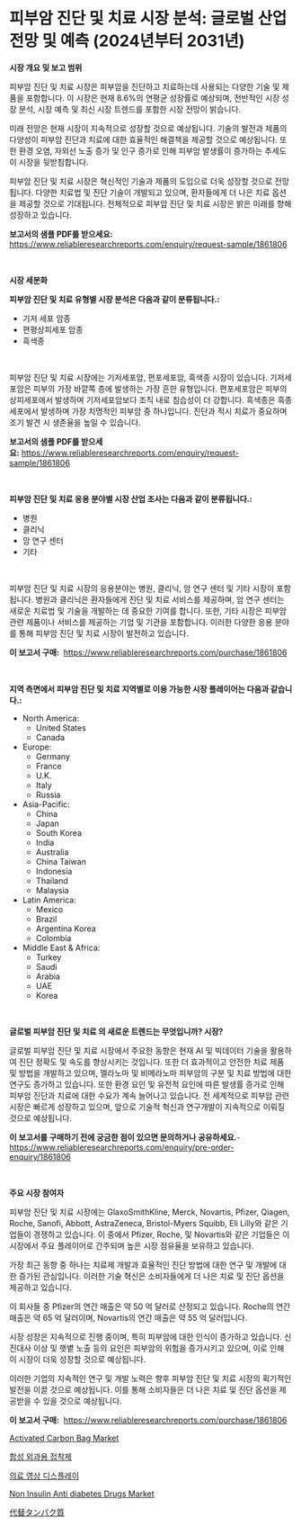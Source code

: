 <p><h1>피부암 진단 및 치료 시장 분석: 글로벌 산업 전망 및 예측 (2024년부터 2031년)</h1></p><p><strong>시장 개요 및 보고 범위</strong></p>
<p><p>피부암 진단 및 치료 시장은 피부암을 진단하고 치료하는데 사용되는 다양한 기술 및 제품을 포함합니다. 이 시장은 현재 8.6%의 연평균 성장률로 예상되며, 전반적인 시장 성장 분석, 시장 예측 및 최신 시장 트렌드를 포함한 시장 전망이 밝습니다.</p><p>미래 전망은 현재 시장이 지속적으로 성장할 것으로 예상됩니다. 기술의 발전과 제품의 다양성이 피부암 진단과 치료에 대한 효율적인 해결책을 제공할 것으로 예상됩니다. 또한 환경 오염, 자외선 노출 증가 및 인구 증가로 인해 피부암 발생률이 증가하는 추세도 이 시장을 뒷받침합니다.</p><p>피부암 진단 및 치료 시장은 혁신적인 기술과 제품의 도입으로 더욱 성장할 것으로 전망됩니다. 다양한 치료법 및 진단 기술이 개발되고 있으며, 환자들에게 더 나은 치료 옵션을 제공할 것으로 기대됩니다. 전체적으로 피부암 진단 및 치료 시장은 밝은 미래를 향해 성장하고 있습니다.</p></p>
<p><strong>보고서의 샘플 PDF를 받으세요:</strong> <a href="https://www.reliableresearchreports.com/enquiry/request-sample/1861806">https://www.reliableresearchreports.com/enquiry/request-sample/1861806</a></p>
<p>&nbsp;</p>
<p><strong>시장 세분화</strong></p>
<p><strong>피부암 진단 및 치료 유형별 시장 분석은 다음과 같이 분류됩니다.:</strong></p>
<p><ul><li>기저 세포 암종</li><li>편평상피세포 암종</li><li>흑색종</li></ul></p>
<p>&nbsp;</p>
<p><p>피부암 진단 및 치료 시장에는 기저세포암, 편포세포암, 흑색종 시장이 있습니다. 기저세포암은 피부의 가장 바깥쪽 층에 발생하는 가장 흔한 유형입니다. 편포세포암은 피부의 상피세포에서 발생하며 기저세포암보다 조직 내로 침습성이 더 강합니다. 흑색종은 흑종세포에서 발생하며 가장 치명적인 피부암 중 하나입니다. 진단과 적시 치료가 중요하며 조기 발견 시 생존율을 높일 수 있습니다.</p></p>
<p><strong>보고서의 샘플 PDF를 받으세요:</strong>&nbsp;<a href="https://www.reliableresearchreports.com/enquiry/request-sample/1861806">https://www.reliableresearchreports.com/enquiry/request-sample/1861806</a></p>
<p>&nbsp;</p>
<p><strong> 피부암 진단 및 치료 응용 분야별 시장 산업 조사는 다음과 같이 분류됩니다.:</strong></p>
<p><ul><li>병원</li><li>클리닉</li><li>암 연구 센터</li><li>기타</li></ul></p>
<p>&nbsp;</p>
<p><p>피부암 진단 및 치료 시장의 응용분야는 병원, 클리닉, 암 연구 센터 및 기타 시장이 포함됩니다. 병원과 클리닉은 환자들에게 진단 및 치료 서비스를 제공하며, 암 연구 센터는 새로운 치료법 및 기술을 개발하는 데 중요한 기여를 합니다. 또한, 기타 시장은 피부암 관련 제품이나 서비스를 제공하는 기업 및 기관을 포함합니다. 이러한 다양한 응용 분야를 통해 피부암 진단 및 치료 시장이 발전하고 있습니다.</p></p>
<p><strong>이 보고서 구매:</strong>&nbsp; <a href="https://www.reliableresearchreports.com/purchase/1861806">https://www.reliableresearchreports.com/purchase/1861806</a></p>
<p>&nbsp;</p>
<p><strong>지역 측면에서 피부암 진단 및 치료 지역별로 이용 가능한 시장 플레이어는 다음과 같습니다.:</strong></p>
<p><ul>
    <li>
        North America:
        <ul>
            <li>United States</li>
            <li>Canada</li>
        </ul>
    </li>
    <li>
        Europe:
        <ul>
            <li>Germany</li>
            <li>France</li>
            <li>U.K.</li>
            <li>Italy</li>
            <li>Russia</li>
        </ul>
    </li>
    <li>
        Asia-Pacific:
        <ul>
            <li>China</li>
            <li>Japan</li>
            <li>South Korea</li>
            <li>India</li>
            <li>Australia</li>
            <li>China Taiwan</li>
            <li>Indonesia</li>
            <li>Thailand</li>
            <li>Malaysia</li>
        </ul>
    </li>
    <li>
        Latin America:
        <ul>
            <li>Mexico</li>
            <li>Brazil</li>
            <li>Argentina Korea</li>
            <li>Colombia</li>
        </ul>
    </li>
    <li>
        Middle East & Africa:
        <ul>
            <li>Turkey</li>
            <li>Saudi</li>
            <li>Arabia</li>
            <li>UAE</li>
            <li>Korea</li>
        </ul>
    </li>
    </ul></p>
<p>&nbsp;</p>
<p><strong>글로벌 피부암 진단 및 치료 의 새로운 트렌드는 무엇입니까? 시장?</strong></p>
<p><p>글로벌 피부암 진단 및 치료 시장에서 주요한 동향은 현재 AI 및 빅데이터 기술을 활용하여 진단 정확도 및 속도를 향상시키는 것입니다. 또한 더 효과적이고 안전한 치료 제품 및 방법을 개발하고 있으며, 멜라노마 및 비메라노마 피부암의 구분 및 치료 방법에 대한 연구도 증가하고 있습니다. 또한 환경 요인 및 유전적 요인에 따른 발생률 증가로 인해 피부암 진단과 치료에 대한 수요가 계속 늘어나고 있습니다. 전 세계적으로 피부암 관련 시장은 빠르게 성장하고 있으며, 앞으로 기술적 혁신과 연구개발이 지속적으로 이뤄질 것으로 예상됩니다.</p></p>
<p><strong>이 보고서를 구매하기 전에 궁금한 점이 있으면 문의하거나 공유하세요.</strong>- <a href="https://www.reliableresearchreports.com/enquiry/pre-order-enquiry/1861806">https://www.reliableresearchreports.com/enquiry/pre-order-enquiry/1861806</a></p>
<p>&nbsp;</p>
<p><strong>주요 시장 참여자</strong></p>
<p><p>피부암 진단 및 치료 시장에는 GlaxoSmithKline, Merck, Novartis, Pfizer, Qiagen, Roche, Sanofi, Abbott, AstraZeneca, Bristol-Myers Squibb, Eli Lilly와 같은 기업들이 경쟁하고 있습니다. 이 중에서 Pfizer, Roche, 및 Novartis와 같은 기업들은 이 시장에서 주요 플레이어로 간주되며 높은 시장 점유율을 보유하고 있습니다.</p><p>가장 최근 동향 중 하나는 치료제 개발과 효율적인 진단 방법에 대한 연구 및 개발에 대한 증가된 관심입니다. 이러한 기술 혁신은 소비자들에게 더 나은 치료 및 진단 옵션을 제공하고 있습니다.</p><p>이 회사들 중 Pfizer의 연간 매출은 약 50 억 달러로 산정되고 있습니다. Roche의 연간 매출은 약 65 억 달러이며, Novartis의 연간 매출은 약 55 억 달러입니다.</p><p>시장 성장은 지속적으로 진행 중이며, 특히 피부암에 대한 인식이 증가하고 있습니다. 신진대사 이상 및 햇볕 노출 등의 요인은 피부암의 위험을 증가시키고 있으며, 이로 인해 이 시장이 더욱 성장할 것으로 예상됩니다.</p><p>이러한 기업의 지속적인 연구 및 개발 노력은 향후 피부암 진단 및 치료 시장의 획기적인 발전을 이끌 것으로 예상됩니다. 이를 통해 소비자들은 더 나은 치료 및 진단 옵션을 제공받을 수 있을 것으로 예상됩니다.</p></p>
<p><strong>이 보고서 구매:</strong>&nbsp;&nbsp;<a href="https://www.reliableresearchreports.com/purchase/1861806">https://www.reliableresearchreports.com/purchase/1861806</a></p>
<p><p><a href="https://view.publitas.com/reportprime-1/insights-into-activated-carbon-bag-market-size-analysing-market-share-trends-and-growth-from-2023-to-2030/">Activated Carbon Bag Market</a></p><p><a href="https://github.com/nuekbpymrrz5/Market-Research-Report-List-1/blob/main/9692290191474.md">합성 외과용 접착제</a></p><p><a href="https://medium.com/@kellyclarkson42/%EC%9D%98%EB%A3%8C-%EC%98%81%EC%83%81-%EB%94%94%EC%8A%A4%ED%94%8C%EB%A0%88%EC%9D%B4-%EC%8B%9C%EC%9E%A5-%EC%A0%84%EB%A7%9D-%EC%82%B0%EC%97%85-%EA%B0%9C%EC%9A%94-%EB%B0%8F-%EC%98%88%EC%B8%A1-2024%EB%85%84%EB%B6%80%ED%84%B0-2031%EB%85%84%EA%B9%8C%EC%A7%80-c6f6ef26070b">의료 영상 디스플레이</a></p><p><a href="https://sulfuric-clavicle-d39.notion.site/Non-Insulin-Anti-diabetes-Drugs-Market-Size-Focuses-on-Market-Dynamics-In-Depth-Analysis-and-Future-71e0717763844c958a76bc0d0c231baa">Non Insulin Anti diabetes Drugs Market</a></p><p><a href="https://medium.com/@billyarton5656871/2024%E5%B9%B4%E3%81%8B%E3%82%892031%E5%B9%B4%E3%81%BE%E3%81%A7%E3%81%AE%E6%9C%9F%E9%96%93%E3%81%AB%E4%BA%88%E6%B8%AC%E3%81%95%E3%82%8C%E3%82%8B%E4%BB%A3%E6%9B%BF%E3%82%BF%E3%83%B3%E3%83%91%E3%82%AF%E8%B3%AA%E5%B8%82%E5%A0%B4%E3%81%AE%E5%88%86%E6%9E%90%E3%81%A8%E8%A6%8F%E6%A8%A1-6534899b4e4b">代替タンパク質</a></p></p>
